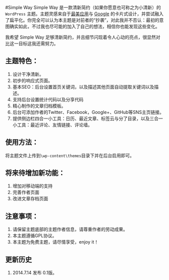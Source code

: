 #Simple Way
Simple Way 是一款清新简约（如果你愿意也可称之为小清新）的 `WordPress` 主题。主题灵感来自于[最美应用](http://zuimeia.com "最美应用")与 [Google](https://google.com) 的卡片式设计，并尝试融入了扁平化。你完全可以认为本主题是对前者的“抄袭”，对此我并不否认：最初的意图确实如此，不过我也尽可能的加入了自己的想法，相信你也能发现这些变化。

我希望 Simple Way 足够清新简约，并且细节闪现着令人心动的亮点，很显然对比这一目标这我还需努力。

## 主题特色：
1. 设计干净清新。
2. 初步的响应式页面。
3. 基本SEO：后台设置首页关键词，以及描述其他页面自动提取关键词以及描述。
4. 支持后台设置统计代码以及分享代码
5. 精心制作的文章归档模板。
6. 后台可添加作者的Twitter、Facebook，Google+、GitHub等SNS主页链接。
7. 提供侧边栏四合一小工具：日历、最近文章、标签云与分了目录，以及三合一小工具：最近评论、友情链接、评论墙。

## 使用方法：
将主题文件上传到`\wp-content\themes`目录下并在后台启用即可。

## 将来待增加新功能：
1. 增加对移动端的支持
2. 完善作者页面
3. 改进文章存档页面

## 注意事项：
1. 请保留主题底部的主题作者信息，请尊重作者的劳动成果。
2. 本主题遵循GPL协议。 
3. 本主题为免费主题，请尽情享受，enjoy it！

## 更新历史
1. 2014.7.14 发布 0.1版。


